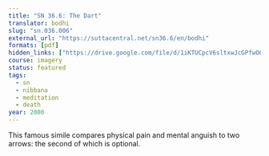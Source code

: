 ```yaml
---
title: "SN 36.6: The Dart"
translator: bodhi
slug: "sn.036.006"
external_url: "https://suttacentral.net/sn36.6/en/bodhi"
formats: [pdf]
hidden_links: ["https://drive.google.com/file/d/1iKTUCpcV6sltxwJcGPfwO0Jclxi_Lls_/view?usp=drivesdk"]
course: imagery
status: featured
tags:
  - sn
  - nibbana
  - meditation
  - death
year: 2000
---
```


This famous simile compares physical pain and mental anguish to two arrows: the second of which is optional.
